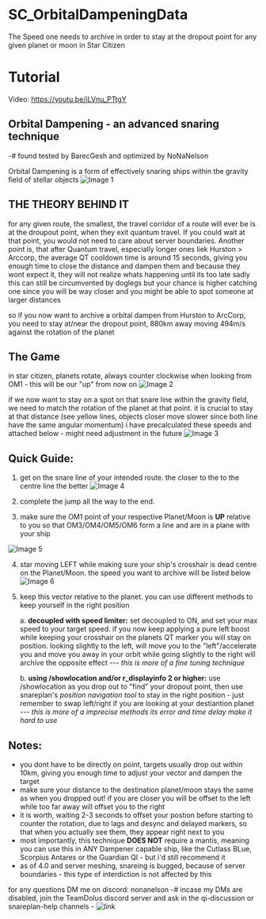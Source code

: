 # SC_OrbitalDampeningData
The Speed one needs to archive in order to stay at the dropout point for any given planet or moon in Star Citizen

# **Tutorial**

Video: https://youtu.be/iLVnu_PTtgY

## Orbital Dampening - an advanced snaring technique
-# found tested by BarecGesh and optimized by NoNaNelson

Orbital Dampening is a form of effectively snaring ships within the gravity field of stellar objects
![Image 1](https://cdn.discordapp.com/attachments/1040353083282182144/1367277971727057089/gdinvzJ.png?ex=6814a917&is=68135797&hm=9b621aadf2a210872bbddb03a47fb50bc065a8f1e54fdd819dbef42d21f09a87&)

## THE THEORY BEHIND IT
for any given route, the smallest, the travel corridor of a route will ever be is at the droupout point, when they exit quantum travel.
If you could wait at that point, you would not need to care about server boundaries. Another point is, that after Quantum travel, especially longer ones liek Hurston > Arccorp, the average QT cooldown time is around 15 seconds, giving you enough time to close the distance and dampen them and because they wont expect it, they will not realize whats happening until its too late
sadly this can still be circumvented by doglegs but your chance is higher catching one since you will be way closer and you might be able to spot someone at larger distances

so if you now want to archive a orbital dampen from Hurston to ArcCorp, you need to stay at/near the dropout point, 880km away moving 494m/s against the rotation of the planet

## The Game
in star citizen, planets rotate, always counter clockwise when looking from OM1 - this will be our "up" from now on
![Image 2](https://cdn.discordapp.com/attachments/1040353083282182144/1367293499984056330/mTHin4Y.png?ex=6814b78d&is=6813660d&hm=99681b750c4f6dc5c61bfa128d45ba86f4e00f553b15fb77f2f444a6ceb1c448&)

if we now want to stay on a spot on that snare line within the gravity field, we need to match the rotation of the planet at  that point. it is crucial to stay at that distance  (see yellow lines, objects closer move slower since both line have the same angular momentum)
i have precalculated these speeds and attached below - might need adjustment in the future
![Image 3](https://cdn.discordapp.com/attachments/1040353083282182144/1367296029749149746/iX1FPKi.png?ex=6814b9e8&is=68136868&hm=56c2ed2f7200f4ffeaf77509a3b33ad35eb73700a266f3c674b2250a1883dfb4&)

## Quick Guide:
1. get on the snare line of your intended route. the closer to the to the centre line the better
![Image 4](https://cdn.discordapp.com/attachments/1040353083282182144/1367277971727057089/gdinvzJ.png?ex=6814a917&is=68135797&hm=9b621aadf2a210872bbddb03a47fb50bc065a8f1e54fdd819dbef42d21f09a87&)

2. complete the jump all the way to the end.
3. make sure the OM1 point of your respective Planet/Moon is **UP** relative to you so that OM3/OM4/OM5/OM6 form a line and are in a plane with your ship

![Image 5](https://cdn.discordapp.com/attachments/906573856246988930/1367482332826570885/OPx2qw8.png?ex=6814beaa&is=68136d2a&hm=bbd3c8149a8d22df491b836df55e544c1c8202d4c67e40826ca09e412ed4a7b8&)

4. star moving LEFT  while making sure your ship's crosshair is dead centre on the Planet/Moon. the speed you want to archive will be listed below
![Image 6](https://cdn.discordapp.com/attachments/1040353083282182144/1367502824568524861/75BsLKv.gif?ex=6814d1c0&is=68138040&hm=629c82a769a99266dd20654057130172c2692074a0d35c0af7465c60fb4c9147&)

5. keep this vector relative to the planet. you can use different methods to keep yourself in the right position

    a. **decoupled  with speed limiter:** set decoupled to ON, and set your max speed to your target speed. if you now keep applying a pure left boost while keeping your crosshair on the planets QT marker you will stay on position. looking slightly to the left, will move you to the "left"/accelerate you and move you away in your orbit while going slightly to the right will archive the opposite effect --- *this is more of a fine tuning technique*

    b. **using /showlocation and/or r_displayinfo 2 or higher:** use /showlocation as you drop out to "find" your dropout point, then use snareplan's *position navigation tool* to stay in the right position - just remember to swap left/right if you are looking at your destiantion planet --- *this is more of a imprecise methods its error and time delay make it hard to use*

##  Notes: 

* you dont have to be directly on point, targets usually drop out within 10km, giving you enough time to adjust your vector and dampen the target
* make sure your distance to the destination planet/moon stays the same as when you dropped out! if you are closer you will be offset to the left while too far away will offset you to the right
* it is worth, waiting 2-3 seconds to offset your postion before starting to counter the rotation, due  to lags and desync and delayed markers, so that when you actually see them, they appear right next to you
* most importantly, this technique **DOES NOT** require a mantis, meaning you can use this in ANY Dampener capable ship, like the Cutlass BLue, Scorpius Antares or the Guardian QI - but i'd still recommend it
* as of 4.0 and server meshing, snareing is bugged, because of server boundaries - this type of interdiction is not affected by this



for any questions DM me on discord: nonanelson
-# incase my DMs are disabled, join the TeamDolus discord server and ask in the qi-discussion or snareplan-help channels - ![link](https://discord.gg/zmQdPwSbdA)
